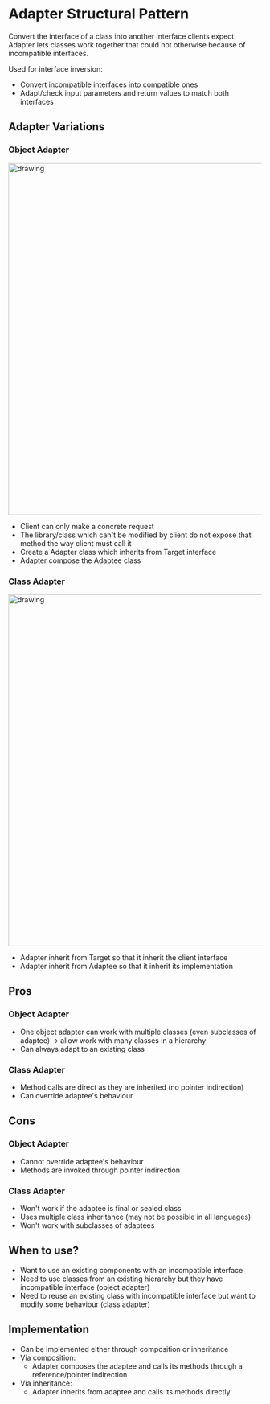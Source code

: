 # Adapter Structural Pattern

Convert the interface of a class into another interface clients expect. Adapter
lets classes work together that could not otherwise because of incompatible interfaces.

Used for interface inversion: 
- Convert incompatible interfaces into compatible ones
- Adapt/check input parameters and return values to match both interfaces

## Adapter Variations
### Object Adapter

<img src="https://user-images.githubusercontent.com/26503843/208723419-488b698e-0f59-429c-921d-cdd4d504aa94.png" alt="drawing" width="700"/>

- Client can only make a concrete request
- The library/class which can't be modified by client do not expose that method the way client must call it
- Create a Adapter class which inherits from Target interface
- Adapter compose the Adaptee class

### Class Adapter

<img src="https://user-images.githubusercontent.com/26503843/208723494-2550c434-43ed-4b3b-bb84-7744be4cfbe0.png" alt="drawing" width="700"/>

- Adapter inherit from Target so that it inherit the client interface
- Adapter inherit from Adaptee so that it inherit its implementation

## Pros

### Object Adapter

- One object adapter can work with multiple classes (even subclasses of adaptee) -> allow work with many classes in a hierarchy 
- Can always adapt to an existing class

### Class Adapter

- Method calls are direct as they are inherited (no pointer indirection)
- Can override adaptee's behaviour

## Cons

### Object Adapter

- Cannot override adaptee's behaviour
- Methods are invoked through pointer indirection

### Class Adapter

- Won't work if the adaptee is final or sealed class
- Uses multiple class inheritance (may not be possible in all languages)
- Won't work with subclasses of adaptees

## When to use?

- Want to use an existing components with an incompatible interface
- Need to use classes from an existing hierarchy but they have incompatible interface (object adapter)
- Need to reuse an existing class with incompatible interface but want to modify some behaviour (class adapter)

## Implementation

- Can be implemented either through composition or inheritance
- Via composition:
    - Adapter composes the adaptee and calls its methods through a reference/pointer indirection
- Via inheritance:
    - Adapter inherits from adaptee and calls its methods directly

